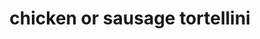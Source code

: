 ---
servings: 4-6 people
notes: |-
  * Keep an eye on your tortellini; it may be done sooner
  * If still soupy, leave lid off for the last half hour or so of cooking
  * This recipes calls for sausage but chicken sausage is good too
directions: |-
  * The only prep work is to brown your sausage; whichever kind you choose for extra flavor
  * Put all ingredients in crockpot, chunking up the cream cheese
  * Cook on low for 4-6 hrs
ingredients: |-
  * 1 (19oz) bag of frozen cheese tortellini
  * 1 small bag of fresh spinach (i used about half of a 5 oz package; but more is better!)
  * 2 (14.5 oz) cans of italian style diced tomatoes (drained)
  * 1 block (8 oz) of cream cheese** (softened in microwave)
  * 1 lb. of ground sausage or chicken/turkey sausage
  * 3-4 cups of chicken broth (start with 3; add 1 more if it looks like it needs it)
rating: 4
ease: easy
category: main course
subcategory: crockpot
subcategory: all
href: 'https://littlefellows.blogspot.com/2011/11/best-crockpot-meal-ive-tried-yet.html?m=1'
totalTime: 4 hrs 10 min
cookTime: 4 hrs
prepTime: 10 min
title: chicken or sausage tortellini
path: /chicken-or-sausage-tortellini
---